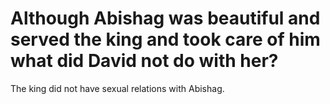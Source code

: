 # Although Abishag was beautiful and served the king and took care of him what did David not do with her?

The king did not have sexual relations with Abishag.
